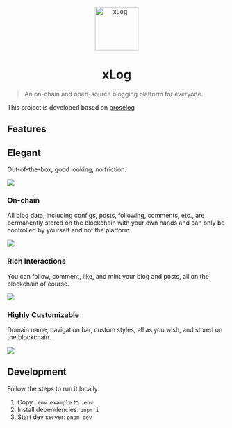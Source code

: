 <p align="center">
<img src="https://raw.githubusercontent.com/Crossbell-Box/xLog/main/public/logo.svg" alt="xLog" width="100">
</p>
<h1 align="center">xLog</h1>

> An on-chain and open-source blogging platform for everyone.

This project is developed based on [proselog](https://github.com/proselog/proselog)

## Features

## Elegant

Out-of-the-box, good looking, no friction.

![](https://raw.githubusercontent.com/Crossbell-Box/xLog/main/public/screenshot1.png)

### On-chain

All blog data, including configs, posts, following, comments, etc., are permanently stored on the blockchain with your own hands and can only be controlled by yourself and not the platform.

![](https://raw.githubusercontent.com/Crossbell-Box/xLog/main/public/screenshot4.png)

### Rich Interactions

You can follow, comment, like, and mint your blog and posts, all on the blockchain of course.

![](https://raw.githubusercontent.com/Crossbell-Box/xLog/main/public/screenshot2.png)

### Highly Customizable

Domain name, navigation bar, custom styles, all as you wish, and stored on the blockchain.

![](https://raw.githubusercontent.com/Crossbell-Box/xLog/main/public/screenshot3.png)

## Development

Follow the steps to run it locally.

1. Copy `.env.example` to `.env`
2. Install dependencies: `pnpm i`
3. Start dev server: `pnpm dev`
